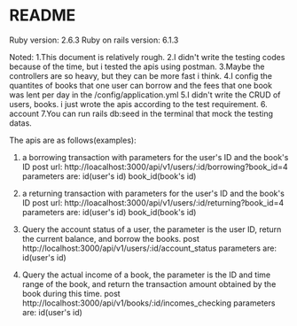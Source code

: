 # README

Ruby version: 2.6.3
Ruby on rails version: 6.1.3

Noted: 
1.This document is relatively rough.
2.I didn't write the testing codes because of the time, but i tested the apis using postman.
3.Maybe the controllers are so heavy, but they can be more fast i think.
4.I config the quantites of books that one user can borrow and the fees that one book was lent per day in the   /config/application.yml
5.I didn't write the CRUD of users, books. i just wrote the apis according to the test requirement.
6. account
7.You can run rails db:seed in the terminal that mock the testing datas.




The apis are as follows(examples):
1. a borrowing transaction with parameters for the user's ID and the book's ID
   post url: http://loacalhost:3000/api/v1/users/:id/borrowing?book_id=4
   parameters are: 
          id(user's id)
          book_id(book's id)

2. a returning transaction with parameters for the user's ID and the book's ID
   post url: http://loacalhost:3000/api/v1/users/:id/returning?book_id=4
   parameters are: 
          id(user's id)
          book_id(book's id)

3. Query the account status of a user, the parameter is the user ID, return the current     balance, and borrow the books.
   post http://localhost:3000/api/v1/users/:id/account_status
   parameters are: 
          id(user's id)

4. Query the actual income of a book, the parameter is the ID and time range of the book, and return the transaction amount obtained by the book during this time.
  post http://localhost:3000/api/v1/books/:id/incomes_checking
  parameters are: 
          id(user's id)


